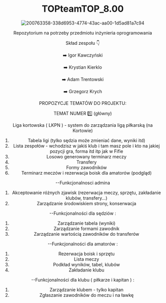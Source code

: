 <div align="center">

<h1><b>TOPteamTOP_8.00</b></h1>

![200763358-338d6953-4774-43ac-aa00-1d5ad81a7c94](https://user-images.githubusercontent.com/73948605/200927891-a361bf58-29bf-4dcd-97f2-aff3995c248c.png)


Repozytorium na potrzeby przedmiotu inżynieria oprogramowania

Skład zespołu :point_down:


:arrow_right: Igor Kawczyński

:arrow_right: Krystian Kierklo

:arrow_right: Adam Trentowski

:arrow_right: Grzegorz Krych


PROPOZYCJE TEMATÓW DO PROJEKTU:

TEMAT NUMER :one: (główny)

Liga kortowska ( LKPN ) - system do zarządzania ligą piłkarską (na Kortowie)
1. Tabela ligi (tylko sędzia może zmieniać dane, wyniki itd)
2. Lista zespołów - wchodzisz w jakiś klub i tam masz pole i kto na jakiej pozycji gra, forma itd itp jak w Fifie
3. Losowo generowany terminarz meczy
4. Transfery
5. Formy zawodników
6. Terminarz meczów i rezerwacja boisk dla amatorów (podgląd)


--Funkcjonalnosci admina
1. Akceptowanie różnych zjawisk (rezerwacja meczy, sprzętu, zakładanie klubów, transfery...)
2. Zarządzanie środowiskiem strony, konserwacja

--Funkcjonalności dla sędziów :
1. Zarządzanie tabela (wyniki)
2. Zarządzanie formami zawodnik
3. Zarządzanie wartością zawodników do transferów

--Funkcjonalności dla amatorów :
1. Rezerwacja boisk i sprzętu
2. Lista meczy
3. Podkład wyników, tabel, klubów
4. Zakładanie klubu

--Funkcjonalności dla klubu ( piłkarze i kapitan ) :
1. Zarządzanie klubem - tylko kapitan
2. Zgłaszanie zawodników do meczu i na ławkę



